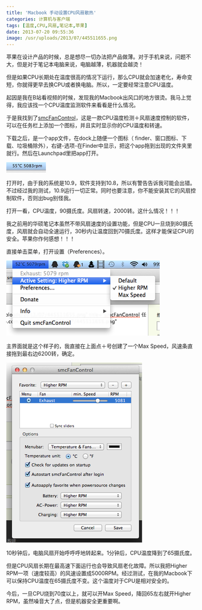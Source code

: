 ```yaml
---
title: 'Macbook 手动设置CPU风扇散热'
categories: 计算机与客户端
tags: [温度,CPU,风扇,笔记本,苹果]
date: 2013-07-20 09:55:36
image: /usr/uploads/2013/07/445511655.png
---
```

苹果在设计产品的时候，总是想尽一切办法把产品做薄。对于手机来说，问题不大，但是对于笔记本电脑来说，电脑越薄，机器就会越烫！

但是如果CPU长期处在温度很高的情况下运行，那么CPU就会加速老化，寿命变短，你就得更早去换CPU或者换电脑。所以，一定要经常注意CPU温度。

起因是我在B站看视频的时候，发现我的Macbook出风口的地方很烫。我马上觉得，我应该找一个CPU温度监测软件来看看是什么情况。

于是我找到了[smcFanControl](http://www.eidac.de/?p=243)，这是一款CPU温度检测＋风扇速度控制的软件，可以在任务栏上添加一个图标，并且实时显示你的CPU温度和转速。

下载之后，是一个app文件，在dock上随便一个图标（ finder、窗口图标、下载、垃圾桶除外），右键-选项-在Finder中显示，把这个app拖到出现的文件夹里就行。然后在Launchpad里把app打开。

![smcFanControl 任务栏截图](../../../../usr/uploads/2013/07/445511655.png)

打开时，由于我的系统是10.9，软件支持到10.8，所以有警告告诉我可能会出错。不过经过我的测试，10.9运行一切正常。同时也要注意，你不能安装其它的风扇控制软件，否则出bug别怪我。

打开一看，CPU温度，90摄氏度。风扇转速，2000转。这什么情况！！！

我之前用的华硕笔记本虽然不带风扇速度的设置功能，但是CPU一旦烧到80摄氏度，风扇就会自动全速运行，30秒内让温度回到70摄氏度。这样才能保证CPU的安全。苹果你作何感想！！！

直接单击菜单，打开设置（Preferences）。

![smcFanControl 菜单](../../../../usr/uploads/2013/07/1980939657.png)

主界面就是这个样子的，我直接在上面点＋号创建了一个Max Speed，风速条直接拖到最右边6200转，确定。

![smcFanControl 设置](../../../../usr/uploads/2013/07/1127560382.png)

10秒钟后，电脑风扇开始呼呼呼地转起来。1分钟后，CPU温度降到了65摄氏度。

但是CPU风扇长期在最高速下面运行也会导致风扇老化故障。所以我把Higher RPM一项（速度较高）的风速设置成5000RPM。经过测试，在我的Macbook下可以保持CPU温度在65摄氏度不变。这个温度对于CPU是相对安全的。

今后，一旦CPU烧到70度以上，就可以开Max Speed，降回65左右就开Higher RPM，虽然噪音大了点，但是机器安全更重要啊。
